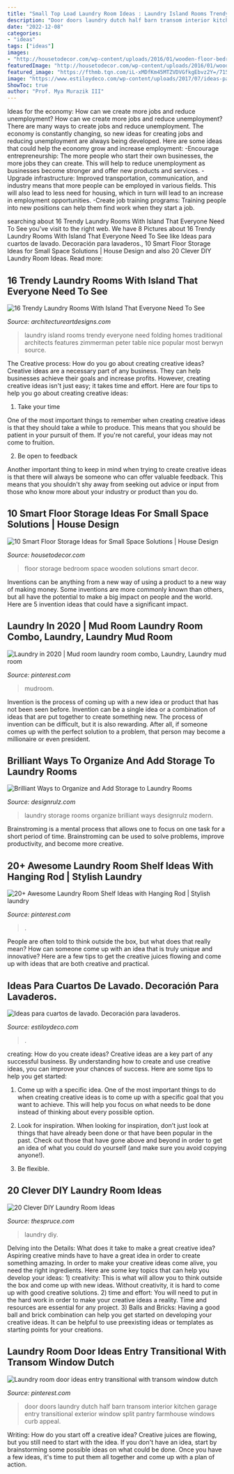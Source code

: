 ```yaml
---
title: "Small Top Load Laundry Room Ideas : Laundry Island Rooms Trendy Everyone Need Folding Homes Traditional Architects Features Zimmerman Peter Table Nice Popular Most Berwyn Source"
description: "Door doors laundry dutch half barn transom interior kitchen garage entry transitional exterior window split pantry farmhouse windows curb appeal"
date: "2022-12-08"
categories:
- "ideas"
tags: ["ideas"]
images:
- "http://housetodecor.com/wp-content/uploads/2016/01/wooden-floor-bedroom-storage-ideas.jpg"
featuredImage: "http://housetodecor.com/wp-content/uploads/2016/01/wooden-floor-bedroom-storage-ideas.jpg"
featured_image: "https://fthmb.tqn.com/iL-xMDfKm45MTZVDVGfkgEbvz2Y=/715x1071/filters:fill(auto,1)/LaundryRoomMakeoverVintageRevivals11-57704af83df78cb62c8b58e3.jpg"
image: "https://www.estiloydeco.com/wp-content/uploads/2017/07/ideas-para-cuartos-de-lavado-9.jpg"
ShowToc: true
author: "Prof. Mya Murazik III"
---
```



Ideas for the economy: How can we create more jobs and reduce unemployment?
How can we create more jobs and reduce unemployment?
There are many ways to create jobs and reduce unemployment. The economy is constantly changing, so new ideas for creating jobs and reducing unemployment are always being developed. Here are some ideas that could help the economy grow and increase employment: 
-Encourage entrepreneurship: The more people who start their own businesses, the more jobs they can create. This will help to reduce unemployment as businesses become stronger and offer new products and services. 
-Upgrade infrastructure: Improved transportation, communication, and industry means that more people can be employed in various fields. This will also lead to less need for housing, which in turn will lead to an increase in employment opportunities. 
-Create job training programs: Training people into new positions can help them find work when they start a job.

	

		
searching about 16 Trendy Laundry Rooms With Island That Everyone Need To See you've visit to the right web. We have 8 Pictures about 16 Trendy Laundry Rooms With Island That Everyone Need To See like Ideas para cuartos de lavado. Decoración para lavaderos., 10 Smart Floor Storage Ideas for Small Space Solutions | House Design and also 20 Clever DIY Laundry Room Ideas. Read more:
		
    
## 16 Trendy Laundry Rooms With Island That Everyone Need To See

<img loading=lazy src="https://www.architectureartdesigns.com/wp-content/uploads/2016/01/10-52-630x419.jpg" onerror="this.onerror=null;this.src='https://tse3.mm.bing.net/th?id=OIP.vaHSxmt4uLmn-3VwTeL8FQHaE7&amp;pid=15.1';" alt="16 Trendy Laundry Rooms With Island That Everyone Need To See">

_Source: architectureartdesigns.com_

>laundry island rooms trendy everyone need folding homes traditional architects features zimmerman peter table nice popular most berwyn source. 

	

The Creative process: How do you go about creating creative ideas?
Creative ideas are a necessary part of any business. They can help businesses achieve their goals and increase profits. However, creating creative ideas isn't just easy; it takes time and effort. Here are four tips to help you go about creating creative ideas:
1. Take your time

One of the most important things to remember when creating creative ideas is that they should take a while to produce. This means that you should be patient in your pursuit of them. If you're not careful, your ideas may not come to fruition.

2. Be open to feedback

Another important thing to keep in mind when trying to create creative ideas is that there will always be someone who can offer valuable feedback. This means that you shouldn't shy away from seeking out advice or input from those who know more about your industry or product than you do.

    
## 10 Smart Floor Storage Ideas For Small Space Solutions | House Design

<img loading=lazy src="http://housetodecor.com/wp-content/uploads/2016/01/wooden-floor-bedroom-storage-ideas.jpg" onerror="this.onerror=null;this.src='https://tse3.mm.bing.net/th?id=OIP.Xviw-Wa9RjjgGypbk7PLrgHaLH&amp;pid=15.1';" alt="10 Smart Floor Storage Ideas for Small Space Solutions | House Design">

_Source: housetodecor.com_

>floor storage bedroom space wooden solutions smart decor. 

	

Inventions can be anything from a new way of using a product to a new way of making money. Some inventions are more commonly known than others, but all have the potential to make a big impact on people and the world. Here are 5 invention ideas that could have a significant impact.

    
## Laundry In 2020 | Mud Room Laundry Room Combo, Laundry, Laundry Mud Room

<img loading=lazy src="https://i.pinimg.com/originals/7f/e4/ed/7fe4ed3495a4bca82c44a4480dcb3240.jpg" onerror="this.onerror=null;this.src='https://tse2.mm.bing.net/th?id=OIP.xwTldaMj4IV5WXfn4VtXIQHaLI&amp;pid=15.1';" alt="Laundry in 2020 | Mud room laundry room combo, Laundry, Laundry mud room">

_Source: pinterest.com_

>mudroom. 

	

Invention is the process of coming up with a new idea or product that has not been seen before. Invention can be a single idea or a combination of ideas that are put together to create something new. The process of invention can be difficult, but it is also rewarding. After all, if someone comes up with the perfect solution to a problem, that person may become a millionaire or even president.

    
## Brilliant Ways To Organize And Add Storage To Laundry Rooms

<img loading=lazy src="http://cdn.designrulz.com/wp-content/uploads/2015/09/Laundry-Room-Storage-Ideas-designrulz-3.jpg" onerror="this.onerror=null;this.src='https://tse1.mm.bing.net/th?id=OIP.OzyuKD2pv6X4u4aeCug_ZQHaHn&amp;pid=15.1';" alt="Brilliant Ways to Organize and Add Storage to Laundry Rooms">

_Source: designrulz.com_

>laundry storage rooms organize brilliant ways designrulz modern. 

	

Brainstroming is a mental process that allows one to focus on one task for a short period of time. Brainstroming can be used to solve problems, improve productivity, and become more creative.

    
## 20+ Awesome Laundry Room Shelf Ideas With Hanging Rod | Stylish Laundry

<img loading=lazy src="https://i.pinimg.com/736x/5d/ee/dd/5deeddc8865d6001ae6ffa858d8333c4.jpg" onerror="this.onerror=null;this.src='https://tse3.mm.bing.net/th?id=OIP.JU_l2Sw7icoqSs4Nh7ACwgHaMH&amp;pid=15.1';" alt="20+ Awesome Laundry Room Shelf Ideas with Hanging Rod | Stylish laundry">

_Source: pinterest.com_

>. 

	

People are often told to think outside the box, but what does that really mean? How can someone come up with an idea that is truly unique and innovative? Here are a few tips to get the creative juices flowing and come up with ideas that are both creative and practical.

    
## Ideas Para Cuartos De Lavado. Decoración Para Lavaderos.

<img loading=lazy src="https://www.estiloydeco.com/wp-content/uploads/2017/07/ideas-para-cuartos-de-lavado-9.jpg" onerror="this.onerror=null;this.src='https://tse3.mm.bing.net/th?id=OIP.4XW4Yv6x2hPwSp7ORS-gnAHaLH&amp;pid=15.1';" alt="Ideas para cuartos de lavado. Decoración para lavaderos.">

_Source: estiloydeco.com_

>. 

	

creating: How do you create ideas?
Creative ideas are a key part of any successful business. By understanding how to create and use creative ideas, you can improve your chances of success. Here are some tips to help you get started:
1. Come up with a specific idea. One of the most important things to do when creating creative ideas is to come up with a specific goal that you want to achieve. This will help you focus on what needs to be done instead of thinking about every possible option.

2. Look for inspiration. When looking for inspiration, don’t just look at things that have already been done or that have been popular in the past. Check out those that have gone above and beyond in order to get an idea of what you could do yourself (and make sure you avoid copying anyone!).

3. Be flexible.

    
## 20 Clever DIY Laundry Room Ideas

<img loading=lazy src="https://fthmb.tqn.com/iL-xMDfKm45MTZVDVGfkgEbvz2Y=/715x1071/filters:fill(auto,1)/LaundryRoomMakeoverVintageRevivals11-57704af83df78cb62c8b58e3.jpg" onerror="this.onerror=null;this.src='https://tse1.mm.bing.net/th?id=OIP.mUPwdd2g5E6WJftluY7C7AHaLG&amp;pid=15.1';" alt="20 Clever DIY Laundry Room Ideas">

_Source: thespruce.com_

>laundry diy. 

	

Delving into the Details: What does it take to make a great creative idea?
Aspiring creative minds have to have a great idea in order to create something amazing. In order to make your creative ideas come alive, you need the right ingredients. Here are some key topics that can help you develop your ideas: 1) creativity: This is what will allow you to think outside the box and come up with new ideas. Without creativity, it is hard to come up with good creative solutions. 2) time and effort: You will need to put in the hard work in order to make your creative ideas a reality. Time and resources are essential for any project. 3) Balls and Bricks: Having a good ball and brick combination can help you get started on developing your creative ideas. It can be helpful to use preexisting ideas or templates as starting points for your creations.

    
## Laundry Room Door Ideas Entry Transitional With Transom Window Dutch

<img loading=lazy src="https://i.pinimg.com/736x/f3/5a/95/f35a959abdc9bf3007137bb4ca4c1031--doors-galore-back-doors.jpg?b=t" onerror="this.onerror=null;this.src='https://tse1.mm.bing.net/th?id=OIP.nmpISMLWBHrC93Y1zOUJjAHaLH&amp;pid=15.1';" alt="Laundry room door ideas entry transitional with transom window dutch">

_Source: pinterest.com_

>door doors laundry dutch half barn transom interior kitchen garage entry transitional exterior window split pantry farmhouse windows curb appeal. 

	

Writing: How do you start off a creative idea?
Creative juices are flowing, but you still need to start with the idea.  If you don't have an idea, start by brainstorming some possible ideas on what could be done. Once you have a few ideas, it's time to put them all together and come up with a plan of action.

